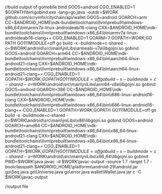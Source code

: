 
//build output of gomobile bind
GOOS=android CGO_ENABLED=1 $GOPATH\bin\gobind.exe -lang=go,java -outdir=$WORK github.com/scryinfo/citychain/api/wallet
GOOS=android GOARCH=arm CC=$ANDROID_HOME\ndk-bundle\toolchains\llvm\prebuilt\windows-x86_64\bin\armv7a-linux-androideabi16-clang CXX=$ANDROID_HOME\ndk-bundle\toolchains\llvm\prebuilt\windows-x86_64\bin\armv7a-linux-androideabi16-clang++ CGO_ENABLED=1 GOARM=7 GOPATH=$WORK;$GO
PATH GO111MODULE=off go build -x -buildmode=c-shared -o=$WORK\android\src\main\jniLibs\armeabi-v7a\libgojni.so gobind
GOOS=android GOARCH=arm64 CC=$ANDROID_HOME\ndk-bundle\toolchains\llvm\prebuilt\windows-x86_64\bin\aarch64-linux-android21-clang CXX=$ANDROID_HOME\ndk-bundle\toolchains\llvm\prebuilt\windows-x86_64\bin\aarch64-linux-android21-clang++ CGO_ENABLED=1 GOPATH=$WORK;$GOPATH GO111MO
DULE=off go build -x -buildmode=c-shared -o=$WORK\android\src\main\jniLibs\arm64-v8a\libgojni.so gobind
GOOS=android GOARCH=386 CC=$ANDROID_HOME\ndk-bundle\toolchains\llvm\prebuilt\windows-x86_64\bin\i686-linux-android16-clang CXX=$ANDROID_HOME\ndk-bundle\toolchains\llvm\prebuilt\windows-x86_64\bin\i686-linux-android16-clang++ CGO_ENABLED=1 GOPATH=$WORK;$GOPATH GO111MODULE=off
 go build -x -buildmode=c-shared -o=$WORK\android\src\main\jniLibs\x86\libgojni.so gobind
GOOS=android GOARCH=amd64 CC=$ANDROID_HOME\ndk-bundle\toolchains\llvm\prebuilt\windows-x86_64\bin\x86_64-linux-android21-clang CXX=$ANDROID_HOME\ndk-bundle\toolchains\llvm\prebuilt\windows-x86_64\bin\x86_64-linux-android21-clang++ CGO_ENABLED=1 GOPATH=$WORK;$GOPATH GO111MODU
LE=off go build -x -buildmode=c-shared -o=$WORK\android\src\main\jniLibs\x86_64\libgojni.so gobind
PWD=$WORK\java javac -d $WORK\javac-output -source 1.7 -target 1.7 -bootclasspath $ANDROID_HOME\platforms\android-29\android.jar go\Seq.java go\Universe.java go\error.java wallet\Wallet.java
jar c -C $WORK\javac-output 

//output file 
